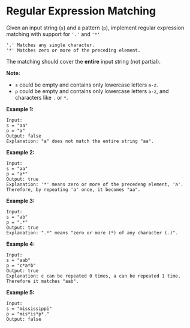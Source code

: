 # Regular Expression Matching

Given an input string (`s`) and a pattern (`p`), implement regular expression matching with support for `'.'` and `'*'`

```
'.' Matches any single character.
'*' Matches zero or more of the preceding element.
```

The matching should cover the __entire__ input string (not partial).

__Note:__

- `s` could be empty and contains only lowercase letters `a-z`.
- `p` could be empty and contains only lowercase letters `a-z`, and characters like `.` or `*`.

__Example 1:__

```
Input:
s = "aa"
p = "a"
Output: false
Explanation: "a" does not match the entire string "aa".
```

__Example 2:__

```
Input:
s = "aa"
p = "a*"
Output: true
Explanation: '*' means zero or more of the precedeng element, 'a'. Therefore, by repeating 'a' once, it becomes "aa".
```

__Example 3:__

```
Input:
s = "ab"
p = ".*"
Output: true
Explanation: ".*" means "zero or more (*) of any character (.)".
```

__Example 4:__

```
Input:
s = "aab"
p = "c*a*b"
Output: true
Explanation: c can be repeated 0 times, a can be repeated 1 time. Therefore it matches "aab".
```

__Example 5:__

```
Input:
s = "mississippi"
p = "mis*is*p*."
Output: false
```